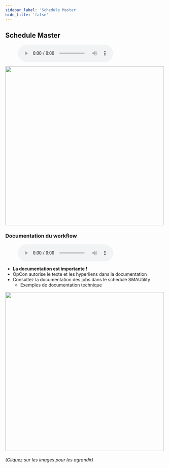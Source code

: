 ```yaml
---
sidebar_label: 'Schedule Master'
hide_title: 'false'
---
```


## Schedule Master

<figure>
    <audio
        controls
        src="audiobasic/ScheduleMaster.mp3">
            Your browser does not support the
            <code>audio</code> element.
    </audio>
</figure>

<a href="imgbasic/Picture11.png" target="_blank"><img src="imgbasic/Picture11.png" width="500"></img></a>

### Documentation du workflow

<figure>
    <audio
        controls
        src="audiobasic/WorkflowDocumentation.mp3">
            Your browser does not support the
            <code>audio</code> element.
    </audio>
</figure>

* **La documentation est importante !**
* OpCon autorise le texte et les hyperliens dans la documentation
* Consultez la documentation des jobs dans le schedule SMAUtility 
  * Exemples de documentation technique


<a href="imgbasic/Picture12.png" target="_blank"><img src="imgbasic/Picture12.png" width="500"></img></a>

###### (Cliquez sur les images pour les agrandir)

